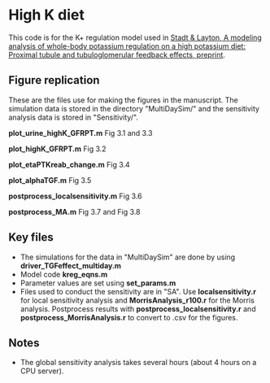 # High K diet
This code is for the K+ regulation model used in [Stadt & Layton, A modeling analysis of whole-body potassium regulation on a high potassium diet: Proximal tubule and tubuloglomerular feedback effects, preprint](https://www.biorxiv.org/content/10.1101/2023.12.12.571254v1.abstract). 



## Figure replication
These are the files use for making the figures in the manuscript. The simulation data is stored in the directory "MultiDaySim/" and the sensitivity analysis data is stored in "Sensitivity/". 

**plot_urine_highK_GFRPT.m** Fig 3.1 and 3.3

**plot_highK_GFRPT.m** Fig 3.2

**plot_etaPTKreab_change.m** Fig 3.4

**plot_alphaTGF.m** Fig 3.5

**postprocess_localsensitivity.m** Fig 3.6

**postprocess_MA.m** Fig 3.7 and Fig 3.8



## Key files
- The simulations for the data in "MultiDaySim" are done by using **driver_TGFeffect_multiday.m**
- Model code **kreg_eqns.m**
- Parameter values are set using **set_params.m**
- Files used to conduct the sensitivity are in "SA". Use **localsensitivity.r** for local sensitivity analysis and **MorrisAnalysis_r100.r** for the Morris analysis. Postprocess results with **postprocess_localsensitivity.r** and **postprocess_MorrisAnalysis.r** to convert to .csv for the figures.


## Notes
- The global sensitivity analysis takes several hours (about 4 hours on a CPU server).

